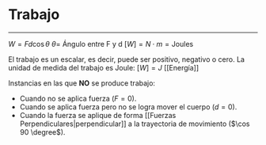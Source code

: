 # Trabajo
***
$W=Fd \cos \theta$       $\theta=$ Ángulo entre F y d
$[W]=N \cdot m= \text{Joules}$

El trabajo es un escalar, es decir, puede ser positivo, negativo o cero. La unidad de medida del trabajo es Joule: $[W]=J$ [[Energía]]

Instancias en las que **NO** se produce trabajo:
- Cuando no se aplica fuerza ($F=0)$.
- Cuando se aplica fuerza pero no se logra mover el cuerpo ($d=0)$.
- Cuando la fuerza se aplique de forma [[Fuerzas Perpendiculares|perpendicular]] a la trayectoria de movimiento ($\cos 90 \degree$). 

